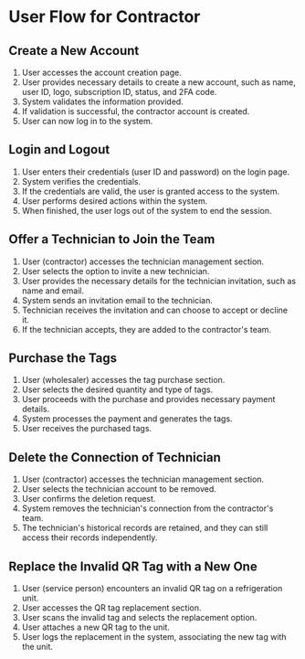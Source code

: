 # User Flow for Contractor

## Create a New Account

1. User accesses the account creation page.
2. User provides necessary details to create a new account, such as name, user ID, logo, subscription ID, status, and 2FA code.
3. System validates the information provided.
4. If validation is successful, the contractor account is created.
5. User can now log in to the system.

## Login and Logout

1. User enters their credentials (user ID and password) on the login page.
2. System verifies the credentials.
3. If the credentials are valid, the user is granted access to the system.
4. User performs desired actions within the system.
5. When finished, the user logs out of the system to end the session.

## Offer a Technician to Join the Team

1. User (contractor) accesses the technician management section.
2. User selects the option to invite a new technician.
3. User provides the necessary details for the technician invitation, such as name and email.
4. System sends an invitation email to the technician.
5. Technician receives the invitation and can choose to accept or decline it.
6. If the technician accepts, they are added to the contractor's team.

## Purchase the Tags

1. User (wholesaler) accesses the tag purchase section.
2. User selects the desired quantity and type of tags.
3. User proceeds with the purchase and provides necessary payment details.
4. System processes the payment and generates the tags.
5. User receives the purchased tags.

## Delete the Connection of Technician

1. User (contractor) accesses the technician management section.
2. User selects the technician account to be removed.
3. User confirms the deletion request.
4. System removes the technician's connection from the contractor's team.
5. The technician's historical records are retained, and they can still access their records independently.

## Replace the Invalid QR Tag with a New One

1. User (service person) encounters an invalid QR tag on a refrigeration unit.
2. User accesses the QR tag replacement section.
3. User scans the invalid tag and selects the replacement option.
4. User attaches a new QR tag to the unit.
5. User logs the replacement in the system, associating the new tag with the unit.
